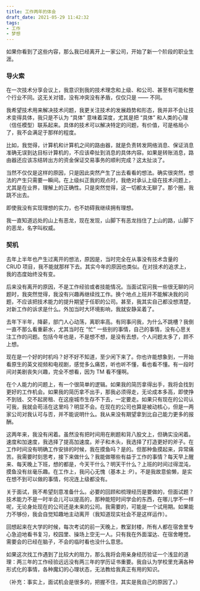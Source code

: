 ```yaml
---
title: 工作两年的体会
draft_date: 2021-05-29 11:42:32
tags:
- 工作
- 梦想
---
```


如果你看到了这些内容，那么我已经离开上一家公司，开始了新一个阶段的职业生涯。

### 导火索

在一次技术分享会议上，我意识到我的技术理念和上级、和公司、甚至有可能和整个行业不同。这无关对错，没有冲突没有矛盾，仅仅只是 —— 不同。

我希望技术用来解决技术问题，我更关注技术的发展趋势和形态，我并非不会让技术变得具体，我只是不认为 “具体” 意味着深度，尤其是把 “具体” 和人类的心理（信任模型）联系起来。具体的技术可以解决特定的问题，有价值，可是格局小了，我不会满足于那样的程度。

比如，我觉得，计算机和计算机之间的路由器，就是负责转发网络消息、保证消息准确无误到达目标计算机的，不应该牵扯到消息的具体内容。如果是转账消息，路由器还应该冻结转出方的资金保证交易事务的顺利完成？这太扯淡了。

当然不仅仅是这样的原因，只是因此突然产生了出去看看的想法。确实很突然，想法的产生只需要一瞬间。在上级纠正我的观点时，我绝对承认上级在技术问题上，尤其是在业界，理解上的正确性。只是突然觉得，这一切都太无聊了。那个圈，我跳不出去。

即使我没有实现理想的实力，也不妨碍我继续拥有理想。

我一直知道远处的山上有恶龙，现在发现，山脚下有恶龙挡住了上山的路，山脚下的恶龙，名字叫权威。

### 契机

去年上半年也产生过离开的想法，原因是，当时完全在从事没有技术含量的 CRUD 项目，我不能就那样下去。其实今年的原因也类似。在对技术的追求上，我的态度始终没有变。

后来没有离开的原因，不是工作经验或者技能情况。当面试官问我一些很无聊的问题时，我突然觉得，我没有兴趣再继续找工作。换个地点上班并不能解决我的问题，不应该把技术能力的提升期望于任职的公司。甚至，我其实自己都没想清楚，对新工作的诉求是什么。外加当时大环境影响，我就安静呆着了。

去年下半年，降薪，部门人心动荡，离职率高。有同事问我，为什么不跳槽？我倒一直不那么看重薪水，尤其当时在 “忙” 一些别的事情，自己的事情，没有心思关注工作的问题。包括今年也是，不是想不想，是没有去想，个人问题太多了，顾不上想。

现在是一个好的时机吗？好不好不知道，至少闲下来了。你也许能想象到，一开始看原生的英文视频和电视剧，感觉多么痛苦，听也听不懂，看也看不懂。有一段时间对美剧丧失兴趣，完全不想看，因为 TM 看不懂啊。

在个人能力的问题上，有一个很简单的逻辑。如果我的简历拿得出手，我将会找到更好的工作机会。如果我的简历拿不出手，那我必须得走，无论成本多高，即使挣不到钱、交不起房租、在这座城市生存不下去，一定要走。如果只有现在的公司认可我，我就会苟活在这里吗？明显不会。在现在的公司也算是被动核心，但是一两家公司对我认可与否，并不能说明什么。我从来没有期望拿到比自己能力更多的报酬。

这两年来，我没有闲着。虽然没有把时间用在刷题和背八股文上，但确实没闲着。速度和加速度，我选择了提高加速度。斧子和木头，我选择了打造更好的斧子。在工作时间没有明确工作安排的时候，我在摸鱼吗？是的。但那种鱼摸起来，异常痛苦。我需要时刻思考，接下来做什么？我能做哪些有益于工作的事情？每天早上醒来、每天晚上下班，想的都是，今天干什么？明天干什么？上班的时间过得混沌，摸鱼没有丝毫乐趣。在工作上，我问心无愧（基本上 :P）。不是我故意偷懒，是实在想不到可以做的事情，何况连上级都没有。

关于面试，我不希望刻意准备什么。必要的回顾和梳理经历是要做的，但面试题？技术能力不是一时半会儿可以提高的，那种能短时间学会的东西，在哪儿学不一样呢，无论身处现在的公司还是未来的公司。我需要的，可能是一个试用期。如果能力不够份，我会自觉知趣地主动离开（我知道现实社会不是这样运作）。

回想起来在大学的时候，每次考试的前一天晚上，教室封楼，所有人都在宿舍里专心急迫地看书复习，校园里、操场上空无一人。只有我在外面溜达、在宿舍睡觉。需要会的已经在脑子，不会的临时看也没什么意思。

如果这次找工作遇到了比较大的阻力，那么我将会用亲身经历验证一个浅显的道理：两三年的工作经验远远没有两三年的学历证书重要。我自认为学校里充满各种形式化的事情，各种魔幻的心理状态，无法教给我真正有用的知识。

（补充：事实上，面试机会是很多的，把握不住，其实是我自己的原因了。）
